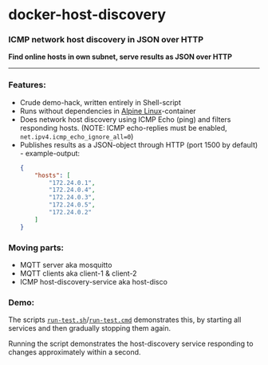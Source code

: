 # docker-host-discovery

### ICMP network host discovery in JSON over HTTP

**Find online hosts in own subnet, serve results as JSON over HTTP**

---



### Features:

 - Crude demo-hack, written entirely in Shell-script
 - Runs without dependencies in [Alpine Linux](https://alpinelinux.org/)-container
 - Does network host discovery using ICMP Echo (ping) and filters responding hosts.
   (NOTE: ICMP echo-replies must be enabled, `net.ipv4.icmp_echo_ignore_all=0`)
 - Publishes results as a JSON-object through HTTP (port 1500 by default) - example-output: 
   ```json
   {
       "hosts": [
           "172.24.0.1",
           "172.24.0.4",
           "172.24.0.3",
           "172.24.0.5",
           "172.24.0.2"
       ]
   }
   ```

### Moving parts:

  - MQTT server aka mosquitto
  - MQTT clients aka client-1 & client-2
  - ICMP host-discovery-service aka host-disco


### Demo:

The scripts [`run-test.sh`](https://github.com/kokke/docker-host-discovery/blob/main/run-test.sh)/[`run-test.cmd`](https://github.com/kokke/docker-host-discovery/blob/main/run-test.cmd) demonstrates this, by starting all services and then gradually stopping them again.

Running the script demonstrates the host-discovery service responding to changes approximately within a second.

